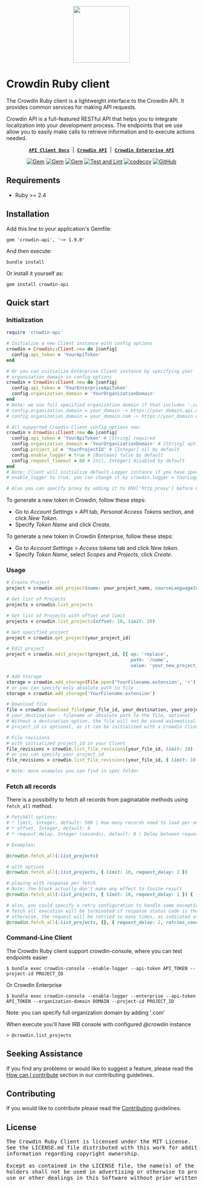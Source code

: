 <p align="center">
  <picture>
    <source media="(prefers-color-scheme: dark)" srcset="https://support.crowdin.com/assets/logos/symbol/png/crowdin-symbol-cWhite.png">
    <source media="(prefers-color-scheme: light)" srcset="https://support.crowdin.com/assets/logos/symbol/png/crowdin-symbol-cDark.png">
    <img width="150" height="150" src="https://support.crowdin.com/assets/logos/symbol/png/crowdin-symbol-cDark.png">
  </picture>
</p>

# Crowdin Ruby client

The Crowdin Ruby client is a lightweight interface to the Crowdin API. It provides common services for making API requests.

Crowdin API is a full-featured RESTful API that helps you to integrate localization into your development process. The endpoints that we use allow you to easily make calls to retrieve information and to execute actions needed.

<div align="center">

[**`API Client Docs`**](http://crowdin.github.io/crowdin-api-client-ruby/) &nbsp;|&nbsp;
[**`Crowdin API`**](https://developer.crowdin.com/api/v2/) &nbsp;|&nbsp;
[**`Crowdin Enterprise API`**](https://developer.crowdin.com/enterprise/api/v2/)

[![Gem](https://img.shields.io/gem/v/crowdin-api?logo=ruby&cacheSeconds=1800)](https://rubygems.org/gems/crowdin-api)
[![Gem](https://img.shields.io/gem/dt/crowdin-api?cacheSeconds=1800)](https://rubygems.org/gems/crowdin-api)
[![Gem](https://img.shields.io/gem/dtv/crowdin-api?cacheSeconds=1800)](https://rubygems.org/gems/crowdin-api)
[![Test and Lint](https://github.com/crowdin/crowdin-api-client-ruby/actions/workflows/test-and-lint.yml/badge.svg)](https://github.com/crowdin/crowdin-api-client-ruby/actions/workflows/test-and-lint.yml)
[![codecov](https://codecov.io/gh/crowdin/crowdin-api-client-ruby/branch/main/graph/badge.svg?token=OJsyJwQbFM)](https://codecov.io/gh/crowdin/crowdin-api-client-ruby)
[![GitHub](https://img.shields.io/github/license/crowdin/crowdin-api-client-ruby?cacheSeconds=1800)](https://github.com/crowdin/crowdin-api-client-ruby/blob/main/LICENSE)

</div>

## Requirements
* Ruby >= 2.4

## Installation

Add this line to your application's Gemfile:

```gemfile
gem 'crowdin-api', '~> 1.9.0'
```

And then execute:

```console
bundle install
```

Or install it yourself as:

```console
gem install crowdin-api
```

## Quick start

### Initialization

```ruby
require 'crowdin-api'

# Initialize a new Client instance with config options
crowdin = Crowdin::Client.new do |config|
  config.api_token = 'YourApiToken'
end

# Or you can initialize Enterprise Client instance by specifying your
# organization_domain in config options
crowdin = Crowdin::Client.new do |config|
  config.api_token = 'YourEnterpriseApiToken'
  config.organization_domain = 'YourOrganizationDomain'
end
# Note: we use full specified organization domain if that includes '.com'
# config.organization_domain = your_domain -> https://your_domain.api.crowdin.com
# config.organization_domain = your_domain.com -> https://your_domain.com

# All supported Crowdin Client config options now:
crowdin = Crowdin::Client.new do |config|
  config.api_token = 'YourApiToken' # [String] required
  config.organization_domain = 'YourOrganizationDomain' # [String] optional
  config.project_id = 'YourProjectId' # [Integer] nil by default
  config.enable_logger = true # [Boolean] false by default
  config.request_timeout = 60 # [nil, Integer] disabled by default
end
# Note: Client will initialize default Logger instance if you have specify
# enable_logger to true, you can change it by crowdin.logger = YourLogger

# Also you can specify proxy by adding it to ENV['http_proxy'] before Client initialization
```

To generate a new token in Crowdin, follow these steps:
- Go to *Account Settings* > *API* tab, *Personal Access Tokens* section, and click *New Token*.
- Specify *Token Name* and click *Create*.

To generate a new token in Crowdin Enterprise, follow these steps:
- Go to *Account Settings* > *Access tokens* tab and click *New token*.
- Specify *Token Name*, select *Scopes* and *Projects*, click *Create*.

### Usage

```ruby
# Create Project
project = crowdin.add_project(name: your_project_name, sourceLanguageId: your_language_id)

# Get list of Projects
projects = crowdin.list_projects

# Get list of Projects with offset and limit
projects = crowdin.list_projects(offset: 10, limit: 20)

# Get specified project
project = crowdin.get_project(your_project_id)

# Edit project
project = crowdin.edit_project(project_id, [{ op: 'replace',
                                              path: '/name',
                                              value: 'your_new_project_name' }])

# Add Storage
storage = crowdin.add_storage(File.open('YourFilename.extension', 'r'))
# or you can specify only absolute path to file
storage = crowdin.add_storage('YourFilename.extension')

# Download file
file = crowdin.download_file(your_file_id, your_destination, your_project_id)
# your_destination - filename or absolute path to the file, optional
# Without a destination option, the file will not be saved automatically
# project_id is optional, as it can be initialized with a Crowdin Client

# File revisions
# with initialized project_id in your Client
file_revisions = crowdin.list_file_revisions(your_file_id, limit: 10)
# or you can specify your project_id
file_revisions = crowdin.list_file_revisions(your_file_id, { limit: 10 }, your_project_id)

# Note: more examples you can find in spec folder
```

### Fetch all records

There is a possibility to fetch all records from paginatable methods using `fetch_all` method.

```ruby
# FetchAll options:
# * limit, Integer, default: 500 | How many records need to load per one request
# * offset, Integer, default: 0
# * request_delay, Integer (seconds), default: 0 | Delay between requests. To specify a delay in milliseconds use float values like 0.100

# Examples:

@crowdin.fetch_all(:list_projects)

# with options
@crowdin.fetch_all(:list_projects, { limit: 10, request_delay: 1 })

# playing with response per fetch
# Note: the block actually don't make any effect to finite result
@crowdin.fetch_all(:list_projects, { limit: 10, request_delay: 1 }) { |response| puts response['data'] }

# also, you could specify a retry configuration to handle some exceptions
# fetch all execution will be terminated if response status code is the same as one of the error_messages array value
# otherwise, the request will be retried so many times, as indicated at retries_count
@crowdin.fetch_all(:list_projects, {}, { request_delay: 2, retries_count: 3, error_messages: ['401'] })
```

### Command-Line Client

The Crowdin Ruby client support crowdin-console, where you can test endpoints easier

```console
$ bundle exec crowdin-console --enable-logger --api-token API_TOKEN --project-id PROJECT_ID
```

Or Crowdin Enterprise

```console
$ bundle exec crowdin-console --enable-logger --enterprise --api-token API_TOKEN --organization-domain DOMAIN --project-id PROJECT_ID
```
Note: you can specify full organization domain by adding '.com'

When execute you'll have IRB console with configured *@crowdin* instance

```
> @crowdin.list_projects
```

## Seeking Assistance

If you find any problems or would like to suggest a feature, please read the [How can I contribute](/CONTRIBUTING.md#how-can-i-contribute) section in our contributing guidelines.

## Contributing

If you would like to contribute please read the [Contributing](/CONTRIBUTING.md) guidelines.

## License

<pre>
The Crowdin Ruby Client is licensed under the MIT License.
See the LICENSE.md file distributed with this work for additional 
information regarding copyright ownership.

Except as contained in the LICENSE file, the name(s) of the above copyright
holders shall not be used in advertising or otherwise to promote the sale,
use or other dealings in this Software without prior written authorization.
</pre>
